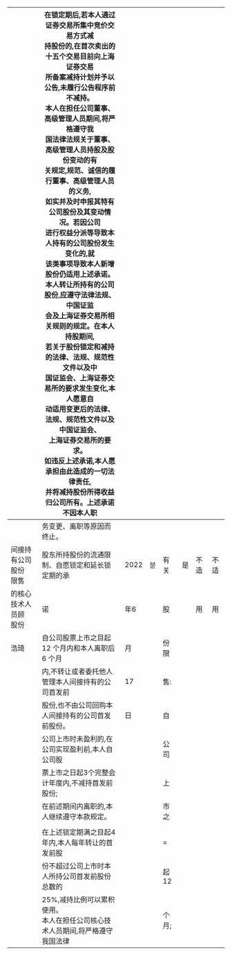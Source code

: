 |                | 在锁定期后,若本人通过证券交易所集中竞价交易方式减<br>持股份的,在首次卖出的十五个交易目前向上海证券交易<br>所备案减持计划并予以公告,未履行公告程序前不减持。<br>本人在担任公司董事、高级管理人员期间,将严格遵守我<br>国法律法规关于董事、高级管理人员持股及股份变动的有<br>关规定,规范、诚信的履行董事、高级管理人员的义务,<br>如实并及时申报其特有公司股份及其变动情况。若因公司<br>进行权益分派等导致本人持有的公司股份发生变化的,就<br>该类事项导致本人新增股份仍适用上述承诺。<br>本人转让所持有的公司股份,应遵守法律法规、中国证监<br>会及上海证券交易所相关规则的规定。在本人持股期间,<br>若关于股份锁定和减持的法律、法规、规范性文件以及中<br>国证监会、上海证券交易所的要求发生变化,本人愿意自<br>动适用变更后的法律、法规、规范性文件以及中国证监会、<br>上海证券交易所的要求。<br>如违反上述承诺,本人愿承担由此造成的一切法律责任,<br>并将减持股份所得收益归公司所有。上述承诺不因本人职 |      |   |         |   |    |    |
|----------------|-----------------------------------------------------------------------------------------------------------------------------------------------------------------------------------------------------------------------------------------------------------------------------------------------------------------------------------------------------------------------------------------------------------------------------------------------------------------------------------------|------|---|---------|---|----|----|
|                | 务变更、离职等原因而终止。                                                                                                                                                                                                                                                                                                                                                                                                                                                                           |      |   |         |   |    |    |
| 间接持有公司股份<br>限售 | 股东所持股份的流通限制、自愿锁定和延长锁定期的承                                                                                                                                                                                                                                                                                                                                                                                                                                                                | 2022 | 분 | 有关      | 是 | 不造 | 不适 |
| 的核心技术人员顾<br>股份 | 诺                                                                                                                                                                                                                                                                                                                                                                                                                                                                                       | 年6   |   | 股       |   | 用  | 用  |
| 浩琦             | 自公司股票上市之目起 12 个月内和本人离职后 6 个月                                                                                                                                                                                                                                                                                                                                                                                                                                                            | 月    |   | 份限      |   |    |    |
|                | 内,不转让或者委托他人管理本人间接持有的公司首发前                                                                                                                                                                                                                                                                                                                                                                                                                                                               | 17   |   | 售:      |   |    |    |
|                | 股份,也不由公司回购本人间接持有的公司首发前股份。                                                                                                                                                                                                                                                                                                                                                                                                                                                               | 日    |   | 自       |   |    |    |
|                | 公司上市时未盈利的,在公司实现盈利前,本人自公司股                                                                                                                                                                                                                                                                                                                                                                                                                                                               |      |   | 公司      |   |    |    |
|                | 票上市之日起3个完整会计年度内,不减持首发前股份;                                                                                                                                                                                                                                                                                                                                                                                                                                                               |      |   | 上       |   |    |    |
|                | 在前述期间内离职的,本人继续遵守本款规定。                                                                                                                                                                                                                                                                                                                                                                                                                                                                   |      |   | 市之      |   |    |    |
|                |                                                                                                                                                                                                                                                                                                                                                                                                                                                                                         |      |   |         |   |    |    |
|                | 在上述锁定期满之目起4年内,本人每年转让的首发前股                                                                                                                                                                                                                                                                                                                                                                                                                                                               |      |   | =       |   |    |    |
|                | 份不超过公司上市时本人所持公司首发前股份总数的                                                                                                                                                                                                                                                                                                                                                                                                                                                                 |      |   | 起 12    |   |    |    |
|                | 25%,减持比例可以累积使用。<br>本人在担任公司核心技术人员期间,将严格遵守我国法律                                                                                                                                                                                                                                                                                                                                                                                                                                            |      |   | 个<br>月; |   |    |    |
